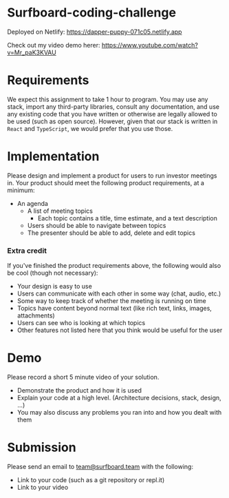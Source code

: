 # Surfboard-coding-challenge
Deployed on Netlify: https://dapper-puppy-071c05.netlify.app

Check out my video demo herer: https://www.youtube.com/watch?v=Mr_paK3KVAU


# Requirements

We expect this assignment to take 1 hour to program. You may use any stack, import any third-party libraries, consult any documentation, and use any existing code that you have written or otherwise are legally allowed to be used (such as open source). However, given that our stack is written in `React` and `TypeScript`, we would prefer that you use those.

# Implementation

Please design and implement a product for users to run investor meetings in. Your product should meet the following product requirements, at a minimum:

- An agenda
    - A list of meeting topics
        - Each topic contains a title, time estimate, and a text description
    - Users should be able to navigate between topics
    - The presenter should be able to add, delete and edit topics

### Extra credit

If you've finished the product requirements above, the following would also be cool (though not necessary):

- Your design is easy to use
- Users can communicate with each other in some way (chat, audio, etc.)
- Some way to keep track of whether the meeting is running on time
- Topics have content beyond normal text (like rich text, links, images, attachments)
- Users can see who is looking at which topics
- Other features not listed here that you think would be useful for the user

# Demo

Please record a short 5 minute video of your solution.

- Demonstrate the product and how it is used
- Explain your code at a high level. (Architecture decisions, stack, design, ...)
- You may also discuss any problems you ran into and how you dealt with them

# Submission

Please send an email to team@surfboard.team with the following:

- Link to your code (such as a git repository or repl.it)
- Link to your video

